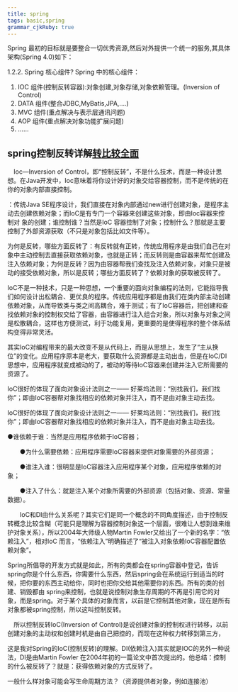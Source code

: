 ```yaml
---
title: spring 
tags: basic,spring
grammar_cjkRuby: true
---
```


Spring 最初的目标就是要整合一切优秀资源,然后对外提供一个统一的服务,其具体架构(Spring 4.0)如下：


1.2.2.	Spring 核心组件?
Spring 中的核心组件：

1)	IOC  组件(控制反转容器):对象创建,对象存储,对象依赖管理。(Inversion of Control)
2)	DATA 组件(整合JDBC,MyBatis,JPA,....)
3)	MVC  组件(重点解决与表示层通讯问题)
4)	AOP  组件(重点解决对象功能扩展问题)
5)	......


## spring控制反转详解[转](http://jinnianshilongnian.iteye.com/blog/1413846)[比较全面](http://www.cnblogs.com/Mr-Rocker/p/7721824.html)

　Ioc—Inversion of Control，即“控制反转”，不是什么技术，而是一种设计思想。在Java开发中，Ioc意味着将你设计好的对象交给容器控制，而不是传统的在你的对象内部直接控制。
 
 ：传统Java SE程序设计，我们直接在对象内部通过new进行创建对象，是程序主动去创建依赖对象；而IoC是有专门一个容器来创建这些对象，即由Ioc容器来控制对 象的创建；谁控制谁？当然是IoC 容器控制了对象；控制什么？那就是主要控制了外部资源获取（不只是对象包括比如文件等）。
 
 为何是反转，哪些方面反转了：有反转就有正转，传统应用程序是由我们自己在对象中主动控制去直接获取依赖对象，也就是正转；而反转则是由容器来帮忙创建及注入依赖对象；为何是反转？因为由容器帮我们查找及注入依赖对象，对象只是被动的接受依赖对象，所以是反转；哪些方面反转了？依赖对象的获取被反转了。
 
 IoC不是一种技术，只是一种思想，一个重要的面向对象编程的法则，它能指导我们如何设计出松耦合、更优良的程序。传统应用程序都是由我们在类内部主动创建依赖对象，从而导致类与类之间高耦合，难于测试；有了IoC容器后，把创建和查找依赖对象的控制权交给了容器，由容器进行注入组合对象，所以对象与对象之间是松散耦合，这样也方便测试，利于功能复用，更重要的是使得程序的整个体系结构变得非常灵活。

其实IoC对编程带来的最大改变不是从代码上，而是从思想上，发生了“主从换位”的变化。应用程序原本是老大，要获取什么资源都是主动出击，但是在IoC/DI思想中，应用程序就变成被动的了，被动的等待IoC容器来创建并注入它所需要的资源了。

IoC很好的体现了面向对象设计法则之一—— 好莱坞法则：“别找我们，我们找你”；即由IoC容器帮对象找相应的依赖对象并注入，而不是由对象主动去找。

IoC很好的体现了面向对象设计法则之一—— 好莱坞法则：“别找我们，我们找你”；即由IoC容器帮对象找相应的依赖对象并注入，而不是由对象主动去找。


●谁依赖于谁：当然是应用程序依赖于IoC容器；

　　●为什么需要依赖：应用程序需要IoC容器来提供对象需要的外部资源；

　　●谁注入谁：很明显是IoC容器注入应用程序某个对象，应用程序依赖的对象；

　　●注入了什么：就是注入某个对象所需要的外部资源（包括对象、资源、常量数据）。

　　IoC和DI由什么关系呢？其实它们是同一个概念的不同角度描述，由于控制反转概念比较含糊（可能只是理解为容器控制对象这一个层面，很难让人想到谁来维护对象关系），所以2004年大师级人物Martin Fowler又给出了一个新的名字：“依赖注入”，相对IoC 而言，“依赖注入”明确描述了“被注入对象依赖IoC容器配置依赖对象”。
  
  
  Spring所倡导的开发方式就是如此，所有的类都会在spring容器中登记，告诉spring你是个什么东西，你需要什么东西，然后spring会在系统运行到适当的时候，把你要的东西主动给你，同时也把你交给其他需要你的东西。所有的类的创建、销毁都由 spring来控制，也就是说控制对象生存周期的不再是引用它的对象，而是spring。对于某个具体的对象而言，以前是它控制其他对象，现在是所有对象都被spring控制，所以这叫控制反转。
  
  
  
  　所以控制反转IoC(Inversion of Control)是说创建对象的控制权进行转移，以前创建对象的主动权和创建时机是由自己把控的，而现在这种权力转移到第三方，
   
   
   这是我对Spring的IoC(控制反转)的理解。DI(依赖注入)其实就是IOC的另外一种说法，DI是由Martin Fowler 在2004年初的一篇论文中首次提出的。他总结：控制的什么被反转了？就是：获得依赖对象的方式反转了。
   
   
   一般什么样对象可能会写生命周期方法？（资源提供者对象，例如连接池）